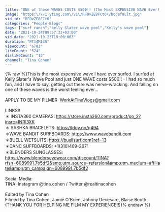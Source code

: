 ```yaml
---
title: "ONE of these WAVES COSTS $500!! (The Most EXPENSIVE WAVE Ever!!)"
image: "https:\/\/i.ytimg.com\/vi\/RFOvZE8FCt0\/hqdefault.jpg"
vid_id: "RFOvZE8FCt0"
categories: "People-Blogs"
tags: ["surf ranch","kelly Slater wave pool","Kelly's wave pool"]
date: "2021-10-24T09:57:32+03:00"
vid_date: "2021-10-23T19:00:06Z"
duration: "PT14M13S"
viewcount: "6702"
likeCount: "524"
dislikeCount: "13"
channel: "Tina Cohen"
---
```

{% raw %}This is the most expensive wave I have ever surfed.  I surfed at Kelly Slater's Wave Pool and just ONE WAVE costs $500!! - I had so much fun, and I have to say, getting out there was nerve-wracking.  And falling on one of these waves is the worst feeling ever...<br /><br />APPLY TO BE MY FILMER: WorkAtTinaVlogs@gmail.com<br /><br />LINKS!!<br />＊ INSTA360 CAMERAS: <a rel="nofollow" target="blank" href="https://store.insta360.com/product/go_2?insrc=INRI3XK">https://store.insta360.com/product/go_2?insrc=INRI3XK</a><br />＊ SASHKA BRACELETS: <a rel="nofollow" target="blank" href="https://lddy.no/q494">https://lddy.no/q494</a><br />＊WAVE BANDIT SURFBOARDS: <a rel="nofollow" target="blank" href="https://www.wavebandit.com">https://www.wavebandit.com</a><br />＊BUELL WETSUITS: <a rel="nofollow" target="blank" href="https://buellsurf.com?ref=13">https://buellsurf.com?ref=13</a><br />＊DANC SUFFBOARDS: +1(310)469-2671<br />＊BLENDERS SUNGLASSES: <a rel="nofollow" target="blank" href="https://www.blenderseyewear.com/discount/TINA?rfsn=6089991.7b5df2&amp;utm_source=refersion&amp;utm_medium=affiliate&amp;utm_campaign=6089991.7b5df2">https://www.blenderseyewear.com/discount/TINA?rfsn=6089991.7b5df2&amp;utm_source=refersion&amp;utm_medium=affiliate&amp;utm_campaign=6089991.7b5df2</a><br /><br />Social Media: <br />TINA: Instagram @tina.cohen / Twitter @realtinacohen<br /><br />Edited by Tina Cohen<br />Filmed by Tina Cohen, Jamie O'Brien, Johnny Decesare, Blaise Booth<br />(THANK YOU FOR HELPING ME FILM MY EXPERIENCE!!){% endraw %}
